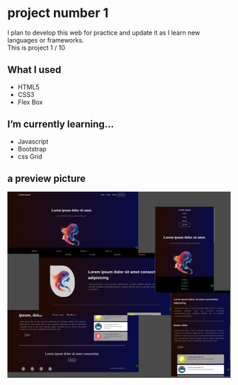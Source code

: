 # project number 1
I plan to develop this web for practice and update it as I learn new languages ​​or frameworks. <br>
This is project 1 / 10

## What I used
- HTML5
- CSS3
- Flex Box

## I’m currently learning...
- Javascript 
- Bootstrap
- css Grid
## a preview picture
<img src="images/preview.png">
